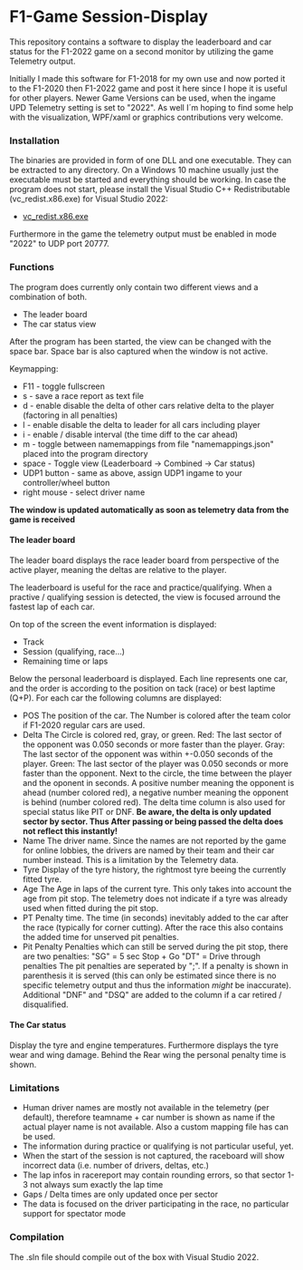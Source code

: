 # F1-Game Session-Display

This repository contains a software to display the leaderboard and car status for the F1-2022 game on a second monitor by utilizing the game Telemetry output.

Initially I made this software for F1-2018 for my own use and now ported it to the F1-2020 then F1-2022 game and post it here since I hope it is useful for other players.
Newer Game Versions can be used, when the ingame UPD Telemetry setting is set to "2022". 
As well I´m hoping to find some help with the visualization, WPF/xaml or graphics contributions very welcome.

### Installation
The binaries are provided in form of one DLL and one executable. They can be extracted to any directory.
On a Windows 10 machine usually just the executable must be started and everything should be working.
In case the program does not start, please install the Visual Studio C++ Redistributable (vc_redist.x86.exe) for Visual Studio 2022:
- [vc_redist.x86.exe](https://aka.ms/vs/17/release/vc_redist.x86.exe)

Furthermore in the game the telemetry output must be enabled in mode "2022" to UDP port 20777.

### Functions
The program does currently only contain two different views and a combination of both.

- The leader board
- The car status view


After the program has been started, the view can be changed with the space bar.
Space bar is also captured when the window is not active.

Keymapping:
- F11           - toggle fullscreen
- s             - save a race report as text file
- d             - enable disable the delta of other cars relative delta to the player (factoring in all penalties)
- l             - enable disable the delta to leader for all cars including player
- i             - enable / disable interval (the time diff to the car ahead)
- m             - toggle between namemappings from file "namemappings.json" placed into the program directory
- space         - Toggle view (Leaderboard -> Combined -> Car status)
- UDP1 button   - same as above, assign UDP1 ingame to your controller/wheel button
- right mouse   - select driver name

**The window is updated automatically as soon as telemetry data from the game is received**

#### The leader board
The leader board displays the race leader board from perspective of the active player, meaning the deltas are relative to the player.

The leaderboard is useful for the race and practice/qualifying.
When a practive / qualifying session is detected, the view is focused arround the fastest lap of each car.

On top of the screen the event information is displayed:
- Track
- Session (qualifying, race...)
- Remaining time or laps

Below the personal leaderboard is displayed.
Each line represents one car, and the order is according to the position on tack (race) or best laptime (Q+P).  For each car the following columns are displayed:
- POS
The position of the car. The Number is colored after the team color if F1-2020 regular cars are used.
- Delta
The Circle is colored red, gray, or green.
 Red: The last sector of the opponent was 0.050 seconds or more faster than the player.
 Gray: The last sector of the opponent was within +-0.050 seconds of the player.
 Green: The last sector of the player was 0.050 seconds or more faster than the opponent.
Next to the circle, the time between the player and the oponent in seconds. A positive number meaning the opponent is ahead (number colored red), a negative number meaning the opponent is behind (number colored red).
The delta time column is also used for special status like PIT or DNF.
**Be aware, the delta is only updated sector by sector. Thus After passing or being passed the delta does not reflect this instantly!**
- Name
The driver name. Since the names are not reported by the game for online lobbies, the drivers are named by their team and their car number instead. This is a limitation by the Telemetry data. 
- Tyre
Display of the tyre history, the rightmost tyre beeing the currently fitted tyre.
- Age
The Age in laps of the current tyre. This only takes into account the age from pit stop. The telemetry does not indicate if a tyre was already used when fitted during the pit stop.
- PT
Penalty time. The time (in seconds) inevitably added to the car after the race (typically for corner cutting). After the race this also contains the added time for unserved pit penalties.
- Pit Penalty
Penalties which can still be served during the pit stop, there are two penalties:
"SG" = 5 sec Stop + Go 
"DT" = Drive through penalties
The pit penalties are seperated by ";". If a penalty is shown in parenthesis it is served (this can only be estimated since there is no specific telemetry output and thus the information *might* be inaccurate).
Additional "DNF" and "DSQ" are added to the column if a car retired / disqualified.

#### The Car status
Display the tyre and engine temperatures. Furthermore displays the tyre wear and wing damage. Behind the Rear wing the personal penalty time is shown.

### Limitations
- Human driver names are mostly not available in the telemetry (per default), therefore teamname + car number is shown as name if the actual player name is not available. Also a custom mapping file has can be used.
- The information during practice or qualifying is not particular useful, yet.
- When the start of the session is not captured, the raceboard will show incorrect data (i.e. number of drivers, deltas, etc.)
- The lap infos in racereport may contain rounding errors, so that sector 1-3 not always sum exactly the lap time
- Gaps / Delta times are only updated once per sector
- The data is focused on the driver participating in the race, no particular support for spectator mode

### Compilation
The .sln file should compile out of the box with Visual Studio 2022.